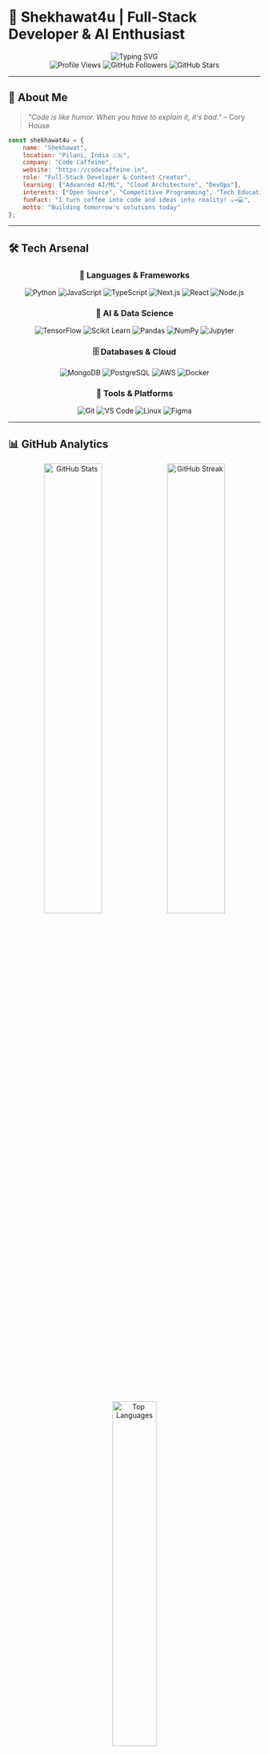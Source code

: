 # 🚀 Shekhawat4u | Full-Stack Developer & AI Enthusiast

<div align="center">
  <img src="https://readme-typing-svg.demolab.com?font=Fira+Code&weight=600&size=28&duration=3000&pause=1000&color=00D9FF&center=true&vCenter=true&multiline=true&width=600&height=100&lines=Welcome+to+my+Digital+Universe!;Full-Stack+Developer;AI+%26+ML+Enthusiast;Open+Source+Contributor" alt="Typing SVG" />
</div>

<div align="center">
  <img src="https://komarev.com/ghpvc/?username=shekhawat4u&label=Profile%20Views&color=0e75b6&style=flat" alt="Profile Views" />
  <img src="https://img.shields.io/github/followers/shekhawat4u?label=Followers&style=social" alt="GitHub Followers" />
  <img src="https://img.shields.io/github/stars/shekhawat4u?label=Stars&style=social" alt="GitHub Stars" />
</div>

---

## 🎯 About Me

> *"Code is like humor. When you have to explain it, it's bad."* – Cory House

```javascript
const shekhawat4u = {
    name: "Shekhawat",
    location: "Pilani, India 🇮🇳",
    company: "Code Caffeine",
    website: "https://codecaffeine.in",
    role: "Full-Stack Developer & Content Creator",
    learning: ["Advanced AI/ML", "Cloud Architecture", "DevOps"],
    interests: ["Open Source", "Competitive Programming", "Tech Education"],
    funFact: "I turn coffee into code and ideas into reality! ☕→💻",
    motto: "Building tomorrow's solutions today"
};
```

---

## 🛠️ Tech Arsenal

<div align="center">

### 🚀 Languages & Frameworks
![Python](https://img.shields.io/badge/Python-3776AB?style=for-the-badge&logo=python&logoColor=white)
![JavaScript](https://img.shields.io/badge/JavaScript-F7DF1E?style=for-the-badge&logo=javascript&logoColor=black)
![TypeScript](https://img.shields.io/badge/TypeScript-007ACC?style=for-the-badge&logo=typescript&logoColor=white)
![Next.js](https://img.shields.io/badge/Next.js-000000?style=for-the-badge&logo=next.js&logoColor=white)
![React](https://img.shields.io/badge/React-20232A?style=for-the-badge&logo=react&logoColor=61DAFB)
![Node.js](https://img.shields.io/badge/Node.js-43853D?style=for-the-badge&logo=node.js&logoColor=white)

### 🧠 AI & Data Science
![TensorFlow](https://img.shields.io/badge/TensorFlow-FF6F00?style=for-the-badge&logo=tensorflow&logoColor=white)
![Scikit Learn](https://img.shields.io/badge/scikit--learn-F7931E?style=for-the-badge&logo=scikit-learn&logoColor=white)
![Pandas](https://img.shields.io/badge/pandas-150458?style=for-the-badge&logo=pandas&logoColor=white)
![NumPy](https://img.shields.io/badge/numpy-013243?style=for-the-badge&logo=numpy&logoColor=white)
![Jupyter](https://img.shields.io/badge/Jupyter-F37626?style=for-the-badge&logo=jupyter&logoColor=white)

### 🗄️ Databases & Cloud
![MongoDB](https://img.shields.io/badge/MongoDB-4EA94B?style=for-the-badge&logo=mongodb&logoColor=white)
![PostgreSQL](https://img.shields.io/badge/PostgreSQL-316192?style=for-the-badge&logo=postgresql&logoColor=white)
![AWS](https://img.shields.io/badge/AWS-232F3E?style=for-the-badge&logo=amazon-aws&logoColor=white)
![Docker](https://img.shields.io/badge/Docker-2496ED?style=for-the-badge&logo=docker&logoColor=white)

### 🔧 Tools & Platforms
![Git](https://img.shields.io/badge/Git-F05032?style=for-the-badge&logo=git&logoColor=white)
![VS Code](https://img.shields.io/badge/VS_Code-007ACC?style=for-the-badge&logo=visual-studio-code&logoColor=white)
![Linux](https://img.shields.io/badge/Linux-FCC624?style=for-the-badge&logo=linux&logoColor=black)
![Figma](https://img.shields.io/badge/Figma-F24E1E?style=for-the-badge&logo=figma&logoColor=white)

</div>

---

## 📊 GitHub Analytics

<div align="center">
  <img width="48%" src="https://github-readme-stats.vercel.app/api?username=shekhawat4u&show_icons=true&theme=tokyonight&hide_border=true&count_private=true" alt="GitHub Stats" />
  <img width="48%" src="https://github-readme-streak-stats.herokuapp.com/?user=shekhawat4u&theme=tokyonight&hide_border=true" alt="GitHub Streak" />
</div>

<div align="center">
  <img width="42%" src="https://github-readme-stats.vercel.app/api/top-langs/?username=shekhawat4u&layout=compact&theme=tokyonight&hide_border=true&langs_count=8" alt="Top Languages" />
</div>

---

## 🏆 Featured Projects

<div align="center">

### 🔬 [DeepFlow-HPC](https://github.com/shekhawat4u/DeepFlow-HPC)
**High-Performance Computing for Deep Learning**
- 🚀 Advanced ML pipeline optimization
- ⚡ GPU acceleration & parallel processing
- 📊 Performance benchmarking tools
- `Python` `CUDA` `NumPy` `Parallel Computing`

### 🏅 [Datathon AI Confluence IITG-24](https://github.com/shekhawat4u/Datathon-AI-Confluence-IITG-24)
**Competition-Winning AI Solution**
- 🏆 Datathon participation project
- 📈 Advanced data analytics & visualization
- 🤖 Machine learning model deployment
- `Python` `Jupyter` `Kaggle` `Data Science`

### 🌐 [Next.js Portfolio](https://github.com/shekhawat4u/Next-Js-Portfolio)
**Modern Developer Portfolio**
- ✨ Interactive UI/UX design
- 📱 Responsive & fast loading
- 🎨 Custom animations & transitions
- `Next.js` `TypeScript` `Tailwind CSS`

### 📱 [Code Caffeine App](https://github.com/shekhawat4u/Code-Caffeine-App)
**Educational Platform Application**
- 🎓 Learning management system
- 👥 Community features
- 📚 Interactive course content
- `TypeScript` `React` `Node.js`

### 🔧 [TaskMaster Pro Chrome Extension](https://github.com/shekhawat4u/TaskMaster-Pro-Chrome-Extension)
**Productivity Enhancement Tool**
- ⏰ Advanced task management
- 🎯 Focus & productivity tracking
- 🔔 Smart notifications
- `JavaScript` `Chrome APIs` `HTML/CSS`

</div>

---

## 🎯 Current Focus

<div align="center">

```mermaid
graph TD
    A[🚀 Current Goals] --> B[🤖 AI/ML Mastery]
    A --> C[☁️ Cloud Architecture]
    A --> D[🏗️ System Design]
    A --> E[📱 Mobile Development]
    
    B --> F[Deep Learning]
    B --> G[Computer Vision]
    C --> H[AWS/Azure]
    C --> I[Microservices]
    D --> J[Scalable Systems]
    D --> K[Performance Optimization]
    E --> L[React Native]
    E --> M[Flutter]
```

</div>

---

## 🌟 Achievements & Highlights

<div align="center">

| 🏆 Achievement | 📊 Details |
|:---:|:---:|
| 🥇 **Datathon Participant** | AI Confluence IITG-24 |
| 🚀 **Open Source Contributor** | Multiple projects & repositories |
| 💻 **Full-Stack Developer** | 3+ years experience |
| 🎥 **Content Creator** | YouTube channel with tech tutorials |
| 📚 **Code Caffeine Founder** | Educational platform |
| ⭐ **GitHub Stars** | Growing open-source community |

</div>

---

## 📈 Contribution Graph

<div align="center">
  <img src="https://github-readme-activity-graph.vercel.app/graph?username=shekhawat4u&custom_title=Shekhawat4u's%20Contribution%20Graph&bg_color=1a1b27&color=38bdae&line=628fdb&point=38bdae&area=true&hide_border=true" alt="Contribution Graph" />
</div>

---

## 🎵 Spotify Playing

<div align="center">
  <img src="https://spotify-github-profile.vercel.app/api/view?uid=31l26yvlaogbhqm5gkzlt5i4b77u&cover_image=true&theme=novatorem&show_offline=false&background_color=121212&interchange=false&bar_color=53b14f&bar_color_cover=false" alt="Spotify Playing" />
</div>

---

## 🤝 Let's Connect!

<div align="center">

[![Website](https://img.shields.io/badge/Website-000000?style=for-the-badge&logo=About.me&logoColor=white)](https://codecaffeine.in)
[![YouTube](https://img.shields.io/badge/YouTube-FF0000?style=for-the-badge&logo=youtube&logoColor=white)](https://youtube.com/shekhawat4u)
[![Instagram](https://img.shields.io/badge/Instagram-E4405F?style=for-the-badge&logo=instagram&logoColor=white)](https://instagram.com/_shekhawat4u_)
[![LinkedIn](https://img.shields.io/badge/LinkedIn-0077B5?style=for-the-badge&logo=linkedin&logoColor=white)](https://linkedin.com/in/shekhawat4u)
[![Twitter](https://img.shields.io/badge/Twitter-1DA1F2?style=for-the-badge&logo=twitter&logoColor=white)](https://twitter.com/shekhawat4u)
[![Email](https://img.shields.io/badge/Email-D14836?style=for-the-badge&logo=gmail&logoColor=white)](mailto:contact@codecaffeine.in)

</div>

---

## 💡 Fun Facts

<div align="center">

```python
def daily_routine():
    activities = [
        "🌅 Wake up with excitement for coding",
        "☕ Fuel up with coffee (lots of it!)",
        "💻 Code, debug, repeat",
        "📚 Learn something new every day",
        "🎯 Solve real-world problems",
        "🌙 Dream in code"
    ]
    return "Living the developer life! 🚀"

print(daily_routine())
```

</div>

---

## 🎯 2024 Goals

- [ ] 🚀 Launch 5 major open-source projects
- [ ] 📚 Complete advanced AI/ML certifications
- [ ] 🌟 Reach 1K GitHub followers
- [ ] 🎥 Create 100+ educational videos
- [ ] 🏆 Win a major hackathon
- [ ] 🌐 Contribute to 10+ open-source projects

---

<div align="center">
  <img src="https://capsule-render.vercel.app/api?type=waving&color=gradient&height=100&section=footer&text=Thanks%20for%20Visiting!&fontSize=16&fontAlign=70&fontAlignY=40&fontColor=ffffff" alt="Footer" />
</div>

<div align="center">
  
  **💖 Made with passion by [Shekhawat4u](https://github.com/shekhawat4u)**
  
  *"Code is poetry written in logic"*
  
</div>
